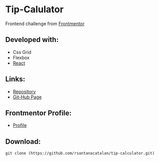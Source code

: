 # Tip-Calulator

Frontend challenge from [Frontmentor](https://www.frontendmentor.io/challenges/tip-calculator-app-ugJNGbJUX)

## Developed with:

- Css Grid
- Flexbox
- [React](https://reactjs.org/)

## Links:

- [Repository](https://github.com/rsantanacatalan/tip-calculator)
- [Git-Hub Page](https://rsantanacatalan.github.io/tip-calculator/)

## Frontmentor Profile:

- [Profile](https://www.frontendmentor.io/profile/rsantanacatalan)

## Download:

```
git clone (https://github.com/rsantanacatalan/tip-calculator.git)
```



